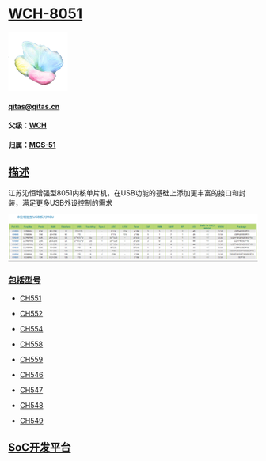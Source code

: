 ﻿# [WCH-8051](https://github.com/sochub/WCH-8051)

[![sites](SoC/SoC.png)](http://www.qitas.cn) 
####  qitas@qitas.cn
#### 父级：[WCH](https://github.com/sochub/WCH) 
#### 归属：[MCS-51](https://github.com/sochub/MCS-51)

## [描述](https://github.com/sochub/WCH-8051/wiki) 

江苏沁恒增强型8051内核单片机，在USB功能的基础上添加更丰富的接口和封装，满足更多USB外设控制的需求

[![sites](SoC/wch.png)](http://www.qitas.cn) 


### [包括型号](https://github.com/sochub/WCH-8051)

- [CH551](https://github.com/sochub/CH551) 
- [CH552](https://github.com/sochub/CH552) 
- [CH554](https://github.com/sochub/CH554) 
- [CH558](https://github.com/sochub/CH558) 
- [CH559](https://github.com/sochub/CH559) 

- [CH546](https://github.com/sochub/CH546) 
- [CH547](https://github.com/sochub/CH547) 
- [CH548](https://github.com/sochub/CH548) 
- [CH549](https://github.com/sochub/CH549) 


##  [SoC开发平台](http://www.qitas.cn)  

